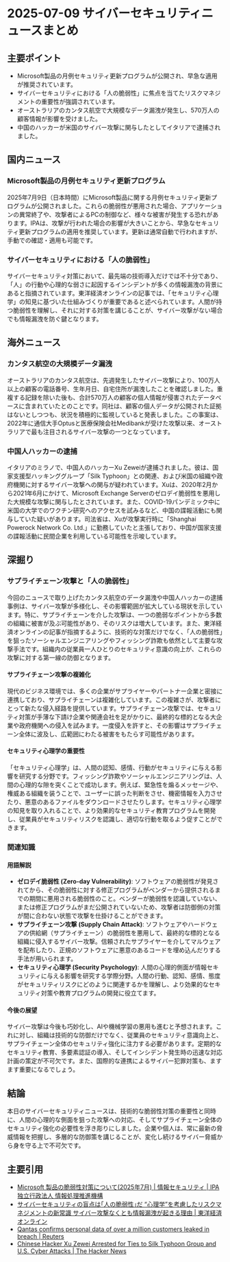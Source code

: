 # 2025-07-09 サイバーセキュリティニュースまとめ

## 主要ポイント

*   Microsoft製品の月例セキュリティ更新プログラムが公開され、早急な適用が推奨されています。
*   サイバーセキュリティにおける「人の脆弱性」に焦点を当てたリスクマネジメントの重要性が強調されています。
*   オーストラリアのカンタス航空で大規模なデータ漏洩が発生し、570万人の顧客情報が影響を受けました。
*   中国のハッカーが米国のサイバー攻撃に関与したとしてイタリアで逮捕されました。

## 国内ニュース

### Microsoft製品の月例セキュリティ更新プログラム

2025年7月9日（日本時間）にMicrosoft製品に関する月例セキュリティ更新プログラムが公開されました。これらの脆弱性が悪用された場合、アプリケーションの異常終了や、攻撃者によるPCの制御など、様々な被害が発生する恐れがあります。IPAは、攻撃が行われた場合の影響が大きいことから、早急なセキュリティ更新プログラムの適用を推奨しています。更新は通常自動で行われますが、手動での確認・適用も可能です。

### サイバーセキュリティにおける「人の脆弱性」

サイバーセキュリティ対策において、最先端の技術導入だけでは不十分であり、「人」の行動や心理的な弱さに起因するインシデントが多くの情報漏洩の背景にあると指摘されています。東洋経済オンラインの記事では、「セキュリティ心理学」の知見に基づいた仕組みづくりが重要であると述べられています。人間が持つ脆弱性を理解し、それに対する対策を講じることが、サイバー攻撃がない場合でも情報漏洩を防ぐ鍵となります。

## 海外ニュース

### カンタス航空の大規模データ漏洩

オーストラリアのカンタス航空は、先週発生したサイバー攻撃により、100万人以上の顧客の電話番号、生年月日、自宅住所が漏洩したことを確認しました。重複する記録を除いた後も、合計570万人の顧客の個人情報が侵害されたデータベースに含まれていたとのことです。同社は、顧客の個人データが公開された証拠はないとしつつも、状況を積極的に監視していると発表しました。この事案は、2022年に通信大手Optusと医療保険会社Medibankが受けた攻撃以来、オーストラリアで最も注目されるサイバー攻撃の一つとなっています。

### 中国人ハッカーの逮捕

イタリアのミラノで、中国人のハッカーXu Zeweiが逮捕されました。彼は、国家支援型ハッキンググループ「Silk Typhoon」との関連、および米国の組織や政府機関に対するサイバー攻撃への関与が疑われています。Xuは、2020年2月から2021年6月にかけて、Microsoft Exchange Serverのゼロデイ脆弱性を悪用した大規模な攻撃に関与したとされています。また、COVID-19パンデミック中に米国の大学でのワクチン研究へのアクセスを試みるなど、中国の諜報活動にも関与していた疑いがあります。司法省は、Xuが攻撃実行時に「Shanghai Powerock Network Co. Ltd.」に勤務していたと主張しており、中国が国家支援の諜報活動に民間企業を利用している可能性を示唆しています。

## 深掘り

### サプライチェーン攻撃と「人の脆弱性」

今回のニュースで取り上げたカンタス航空のデータ漏洩や中国人ハッカーの逮捕事例は、サイバー攻撃が多様化し、その影響範囲が拡大している現状を示しています。特に、サプライチェーンを介した攻撃は、一つの脆弱なポイントから多数の組織に被害が及ぶ可能性があり、そのリスクは増大しています。また、東洋経済オンラインの記事が指摘するように、技術的な対策だけでなく、「人の脆弱性」を狙ったソーシャルエンジニアリングやフィッシング詐欺も依然として主要な攻撃手法です。組織内の従業員一人ひとりのセキュリティ意識の向上が、これらの攻撃に対する第一線の防御となります。

#### サプライチェーン攻撃の複雑化

現代のビジネス環境では、多くの企業がサプライヤーやパートナー企業と密接に連携しており、サプライチェーンは複雑化しています。この複雑さが、攻撃者にとって新たな侵入経路を提供しています。サプライチェーン攻撃では、セキュリティ対策が手薄な下請け企業や関連会社を足がかりに、最終的な標的となる大企業や政府機関への侵入を試みます。一度侵入を許すと、その影響はサプライチェーン全体に波及し、広範囲にわたる被害をもたらす可能性があります。

#### セキュリティ心理学の重要性

「セキュリティ心理学」は、人間の認知、感情、行動がセキュリティに与える影響を研究する分野です。フィッシング詐欺やソーシャルエンジニアリングは、人間の心理的な隙を突くことで成功します。例えば、緊急性を煽るメッセージや、権威ある組織を装うことで、ユーザーに誤った判断をさせ、機密情報を入力させたり、悪意のあるファイルをダウンロードさせたりします。セキュリティ心理学の知見を取り入れることで、より効果的なセキュリティ教育プログラムを開発し、従業員がセキュリティリスクを認識し、適切な行動を取るよう促すことができます。

### 関連知識

#### 用語解説

*   **ゼロデイ脆弱性 (Zero-day Vulnerability)**: ソフトウェアの脆弱性が発見されてから、その脆弱性に対する修正プログラムがベンダーから提供されるまでの期間に悪用される脆弱性のこと。ベンダーが脆弱性を認識していない、または修正プログラムがまだ公開されていないため、攻撃者は防御側の対策が間に合わない状態で攻撃を仕掛けることができます。
*   **サプライチェーン攻撃 (Supply Chain Attack)**: ソフトウェアやハードウェアの供給網（サプライチェーン）の脆弱性を悪用して、最終的な標的となる組織に侵入するサイバー攻撃。信頼されたサプライヤーを介してマルウェアを配布したり、正規のソフトウェアに悪意のあるコードを埋め込んだりする手法が用いられます。
*   **セキュリティ心理学 (Security Psychology)**: 人間の心理的側面が情報セキュリティに与える影響を研究する学際分野。人間の行動、認知、感情、態度がセキュリティリスクにどのように関連するかを理解し、より効果的なセキュリティ対策や教育プログラムの開発に役立てます。

#### 今後の展望

サイバー攻撃は今後も巧妙化し、AIや機械学習の悪用も進むと予想されます。これに対し、組織は技術的な防御だけでなく、従業員のセキュリティ意識向上と、サプライチェーン全体のセキュリティ強化に注力する必要があります。定期的なセキュリティ教育、多要素認証の導入、そしてインシデント発生時の迅速な対応計画の策定が不可欠です。また、国際的な連携によるサイバー犯罪対策も、ますます重要になるでしょう。

## 結論

本日のサイバーセキュリティニュースは、技術的な脆弱性対策の重要性と同時に、人間の心理的な側面を狙った攻撃への対応、そしてサプライチェーン全体のセキュリティ強化の必要性を浮き彫りにしました。企業や個人は、常に最新の脅威情報を把握し、多層的な防御策を講じることが、変化し続けるサイバー脅威から身を守る上で不可欠です。

## 主要引用

*   [Microsoft 製品の脆弱性対策について(2025年7月) | 情報セキュリティ | IPA 独立行政法人 情報処理推進機構](https://www.ipa.go.jp/security/security-alert/2025/0709-ms.html)
*   [サイバーセキュリティの盲点は｢人の脆弱性｣だ “心理学”を考慮したリスクマネジメントの新常識 サイバー攻撃なくとも情報漏洩が起きる理由 | 東洋経済オンライン](https://toyokeizai.net/articles/-/884935?display=b)
*   [Qantas confirms personal data of over a million customers leaked in breach | Reuters](https://www.reuters.com/world/asia-pacific/qantas-confirms-over-million-customers-personal-information-leaked-2025-07-09/)
*   [Chinese Hacker Xu Zewei Arrested for Ties to Silk Typhoon Group and U.S. Cyber Attacks | The Hacker News](https://thehackernews.com/2025/07/chinese-hacker-xu-zewei-arrested-for.html)